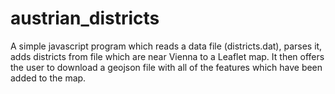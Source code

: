 # austrian_districts
A simple javascript program which reads a data file (districts.dat), parses it, adds districts from file which are near Vienna to a Leaflet map. It then offers the user to download a geojson file with all of the features which have been added to the map.
 
 
